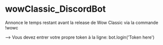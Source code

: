 # wowClassic_DiscordBot
Annonce le temps restant avant la release de Wow Classic via la commande !wowc

--> Vous devez entrer votre propre token à la ligne:
bot.login('Token here')
